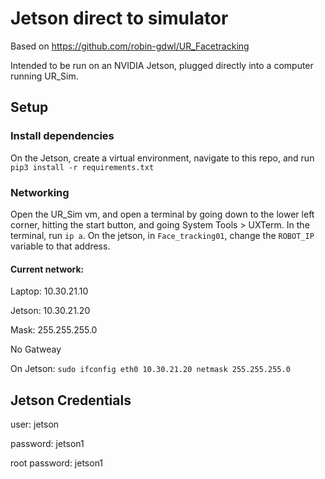 # Jetson direct to simulator

Based on https://github.com/robin-gdwl/UR_Facetracking

Intended to be run on an NVIDIA Jetson, plugged directly into a computer running UR_Sim.

## Setup

### Install dependencies

On the Jetson, create a virtual environment, navigate to this repo, and run `pip3 install -r requirements.txt`

### Networking
Open the UR_Sim vm, and open a terminal by going down to the lower left corner, hitting the start button, and going System Tools > UXTerm. In the terminal, run `ip a`. On the
jetson, in `Face_tracking01`, change the `ROBOT_IP` variable to that address.

#### Current network:

Laptop: 10.30.21.10

Jetson: 10.30.21.20

Mask: 255.255.255.0

No Gatweay

On Jetson: `sudo ifconfig eth0 10.30.21.20 netmask 255.255.255.0`

## Jetson Credentials
user: jetson

password: jetson1

root password: jetson1
